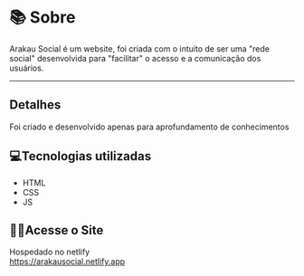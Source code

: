# 📚 Sobre
 Arakau Social é um website, foi criada com o intuíto de ser uma "rede social" desenvolvida para "facilitar" o acesso e a comunicação dos usuários.
<hr>

## Detalhes
Foi criado e desenvolvido apenas para aprofundamento de conhecimentos

 ## 💻Tecnologias utilizadas
- HTML <br>
- CSS <br>
- JS

## 👩‍💻Acesse o Site
Hospedado no netlify <br>
https://arakausocial.netlify.app
